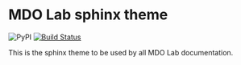 # MDO Lab sphinx theme
![PyPI](https://img.shields.io/pypi/v/sphinx_mdolab_theme)
[![Build Status](https://dev.azure.com/mdolab/Private/_apis/build/status/mdolab.sphinx_mdolab_theme?repoName=mdolab%2Fsphinx_mdolab_theme&branchName=master)](https://dev.azure.com/mdolab/Private/_build/latest?definitionId=34&repoName=mdolab%2Fsphinx_mdolab_theme&branchName=master)

This is the sphinx theme to be used by all MDO Lab documentation.
